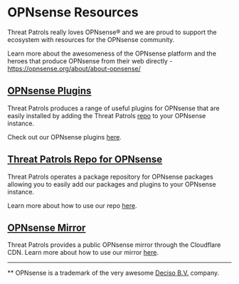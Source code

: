 # OPNsense Resources

Threat Patrols really loves OPNsense&reg; and we are proud to support the ecosystem with
resources for the OPNsense community.

Learn more about the awesomeness of the OPNsense platform and the heroes that produce OPNsense
from their web directly - https://opnsense.org/about/about-opnsense/

## [OPNsense Plugins](/opnsense/plugins)
Threat Patrols produces a range of useful plugins for OPNsense that are easily installed 
by adding the Threat Patrols [repo](/opnsense/repo) to your OPNsense instance.

Check out our OPNsense plugins [here](/opnsense/plugins).

## [Threat Patrols Repo for OPNsense](/opnsense/repo)
Threat Patrols operates a package repository for OPNsense packages allowing you to easily 
add our packages and plugins to your OPNsense instance.

Learn more about how to use our repo [here](/opnsense/repo).

## [OPNsense Mirror](/opnsense/mirror)
Threat Patrols provides a public OPNsense mirror through the Cloudflare CDN.  Learn 
more about how to use our mirror [here](/opnsense/mirror).

---

** OPNsense is a trademark of the very awesome [Deciso B.V.](https://www.deciso.com/opnsense-open-source-firewall-initiative) company.
